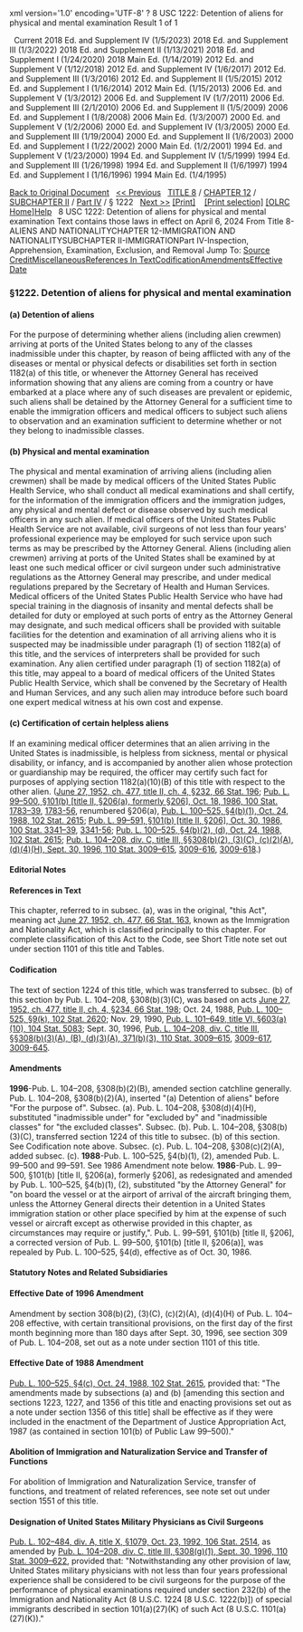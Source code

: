 xml version='1.0' encoding='UTF-8' ?
8 USC 1222: Detention of aliens for physical and mental examination
 Result 1 of 1
 
  
  Current
2018 Ed. and Supplement IV (1/5/2023)
2018 Ed. and Supplement III (1/3/2022)
2018 Ed. and Supplement II (1/13/2021)
2018 Ed. and Supplement I (1/24/2020)
2018 Main Ed. (1/14/2019)
2012 Ed. and Supplement V (1/12/2018)
2012 Ed. and Supplement IV (1/6/2017)
2012 Ed. and Supplement III (1/3/2016)
2012 Ed. and Supplement II (1/5/2015)
2012 Ed. and Supplement I (1/16/2014)
2012 Main Ed. (1/15/2013)
2006 Ed. and Supplement V (1/3/2012)
2006 Ed. and Supplement IV (1/7/2011)
2006 Ed. and Supplement III (2/1/2010)
2006 Ed. and Supplement II (1/5/2009)
2006 Ed. and Supplement I (1/8/2008)
2006 Main Ed. (1/3/2007)
2000 Ed. and Supplement V (1/2/2006)
2000 Ed. and Supplement IV (1/3/2005)
2000 Ed. and Supplement III (1/19/2004)
2000 Ed. and Supplement II (1/6/2003)
2000 Ed. and Supplement I (1/22/2002)
2000 Main Ed. (1/2/2001)
1994 Ed. and Supplement V (1/23/2000)
1994 Ed. and Supplement IV (1/5/1999)
1994 Ed. and Supplement III (1/26/1998)
1994 Ed. and Supplement II (1/6/1997)
1994 Ed. and Supplement I (1/16/1996)
1994 Main Ed. (1/4/1995)
  
 
  
[Back to Original Document](/view.xhtml;jsessionid=6E5E23621922C8D3985B8E9B8D6C6253)
 
[<< Previous](#)
  
 [TITLE 8](/view.xhtml;jsessionid=6E5E23621922C8D3985B8E9B8D6C6253?req=granuleid%3AUSC-prelim-title8&saved=%7CZ3JhbnVsZWlkOlVTQy1wcmVsaW0tdGl0bGU4LXNlY3Rpb24xMjIy%7C%7C%7C0%7Cfalse%7Cprelim&edition=prelim) / [CHAPTER 12](/view.xhtml;jsessionid=6E5E23621922C8D3985B8E9B8D6C6253?req=granuleid%3AUSC-prelim-title8-chapter12&saved=%7CZ3JhbnVsZWlkOlVTQy1wcmVsaW0tdGl0bGU4LXNlY3Rpb24xMjIy%7C%7C%7C0%7Cfalse%7Cprelim&edition=prelim) / [SUBCHAPTER II](/view.xhtml;jsessionid=6E5E23621922C8D3985B8E9B8D6C6253?req=granuleid%3AUSC-prelim-title8-chapter12-subchapter2&saved=%7CZ3JhbnVsZWlkOlVTQy1wcmVsaW0tdGl0bGU4LXNlY3Rpb24xMjIy%7C%7C%7C0%7Cfalse%7Cprelim&edition=prelim) / [Part IV](/view.xhtml;jsessionid=6E5E23621922C8D3985B8E9B8D6C6253?req=granuleid%3AUSC-prelim-title8-chapter12-subchapter2-part4&saved=%7CZ3JhbnVsZWlkOlVTQy1wcmVsaW0tdGl0bGU4LXNlY3Rpb24xMjIy%7C%7C%7C0%7Cfalse%7Cprelim&edition=prelim) / § 1222
  
 [Next >>](#)
[[Print]](#)
   
 [[Print selection]](#)
[[OLRC Home]](/browse.xhtml;jsessionid=6E5E23621922C8D3985B8E9B8D6C6253)[Help](/navHelp.xhtml;jsessionid=6E5E23621922C8D3985B8E9B8D6C6253)
 
8 USC 1222: Detention of aliens for physical and mental examination
Text contains those laws in effect on April 6, 2024
From Title 8-ALIENS AND NATIONALITYCHAPTER 12-IMMIGRATION AND NATIONALITYSUBCHAPTER II-IMMIGRATIONPart IV-Inspection, Apprehension, Examination, Exclusion, and Removal
Jump To: [Source Credit](#sourcecredit)[Miscellaneous](#miscellaneous-note)[References In Text](#referenceintext-note)[Codification](#codification-note)[Amendments](#amendment-note)[Effective Date](#effectivedate-amendment-note)
### §1222. Detention of aliens for physical and mental examination
#### (a) Detention of aliens
For the purpose of determining whether aliens (including alien crewmen) arriving at ports of the United States belong to any of the classes inadmissible under this chapter, by reason of being afflicted with any of the diseases or mental or physical defects or disabilities set forth in section 1182(a) of this title, or whenever the Attorney General has received information showing that any aliens are coming from a country or have embarked at a place where any of such diseases are prevalent or epidemic, such aliens shall be detained by the Attorney General for a sufficient time to enable the immigration officers and medical officers to subject such aliens to observation and an examination sufficient to determine whether or not they belong to inadmissible classes.
#### (b) Physical and mental examination
The physical and mental examination of arriving aliens (including alien crewmen) shall be made by medical officers of the United States Public Health Service, who shall conduct all medical examinations and shall certify, for the information of the immigration officers and the immigration judges, any physical and mental defect or disease observed by such medical officers in any such alien. If medical officers of the United States Public Health Service are not available, civil surgeons of not less than four years' professional experience may be employed for such service upon such terms as may be prescribed by the Attorney General. Aliens (including alien crewmen) arriving at ports of the United States shall be examined by at least one such medical officer or civil surgeon under such administrative regulations as the Attorney General may prescribe, and under medical regulations prepared by the Secretary of Health and Human Services. Medical officers of the United States Public Health Service who have had special training in the diagnosis of insanity and mental defects shall be detailed for duty or employed at such ports of entry as the Attorney General may designate, and such medical officers shall be provided with suitable facilities for the detention and examination of all arriving aliens who it is suspected may be inadmissible under paragraph (1) of section 1182(a) of this title, and the services of interpreters shall be provided for such examination. Any alien certified under paragraph (1) of section 1182(a) of this title, may appeal to a board of medical officers of the United States Public Health Service, which shall be convened by the Secretary of Health and Human Services, and any such alien may introduce before such board one expert medical witness at his own cost and expense.
#### (c) Certification of certain helpless aliens
If an examining medical officer determines that an alien arriving in the United States is inadmissible, is helpless from sickness, mental or physical disability, or infancy, and is accompanied by another alien whose protection or guardianship may be required, the officer may certify such fact for purposes of applying section 1182(a)(10)(B) of this title with respect to the other alien.
([June 27, 1952, ch. 477, title II, ch. 4, §232, 66 Stat. 196](/statviewer.htm?volume=66&page=196); [Pub. L. 99–500, §101(b) [title II, §206(a), formerly §206], Oct. 18, 1986, 100 Stat. 1783–39](/statviewer.htm?volume=100&page=1783-39), [1783-56](/statviewer.htm?volume=100&page=1783-56), renumbered §206(a), [Pub. L. 100–525, §4(b)(1), Oct. 24, 1988, 102 Stat. 2615](/statviewer.htm?volume=102&page=2615); [Pub. L. 99–591, §101(b) [title II, §206], Oct. 30, 1986, 100 Stat. 3341–39](/statviewer.htm?volume=100&page=3341-39), [3341-56](/statviewer.htm?volume=100&page=3341-56); [Pub. L. 100–525, §4(b)(2), (d), Oct. 24, 1988, 102 Stat. 2615](/statviewer.htm?volume=102&page=2615); [Pub. L. 104–208, div. C, title III, §§308(b)(2), (3)(C), (c)(2)(A), (d)(4)(H), Sept. 30, 1996, 110 Stat. 3009–615](/statviewer.htm?volume=110&page=3009-615), [3009-616](/statviewer.htm?volume=110&page=3009-616), [3009-618](/statviewer.htm?volume=110&page=3009-618).)
  
#### **Editorial Notes**
#### References in Text
This chapter, referred to in subsec. (a), was in the original, "this Act", meaning act [June 27, 1952, ch. 477, 66 Stat. 163](/statviewer.htm?volume=66&page=163), known as the Immigration and Nationality Act, which is classified principally to this chapter. For complete classification of this Act to the Code, see Short Title note set out under section 1101 of this title and Tables.
#### Codification
The text of section 1224 of this title, which was transferred to subsec. (b) of this section by Pub. L. 104–208, §308(b)(3)(C), was based on acts [June 27, 1952, ch. 477, title II, ch. 4, §234, 66 Stat. 198](/statviewer.htm?volume=66&page=198); Oct. 24, 1988, [Pub. L. 100–525, §9(k), 102 Stat. 2620](/statviewer.htm?volume=102&page=2620); Nov. 29, 1990, [Pub. L. 101–649, title VI, §603(a)(10), 104 Stat. 5083](/statviewer.htm?volume=104&page=5083); Sept. 30, 1996, [Pub. L. 104–208, div. C, title III, §§308(b)(3)(A), (B), (d)(3)(A), 371(b)(3), 110 Stat. 3009–615](/statviewer.htm?volume=110&page=3009-615), [3009-617](/statviewer.htm?volume=110&page=3009-617), [3009-645](/statviewer.htm?volume=110&page=3009-645).
#### Amendments
**1996**-Pub. L. 104–208, §308(b)(2)(B), amended section catchline generally.
Pub. L. 104–208, §308(b)(2)(A), inserted "(a) Detention of aliens" before "For the purpose of".
Subsec. (a). Pub. L. 104–208, §308(d)(4)(H), substituted "inadmissible under" for "excluded by" and "inadmissible classes" for "the excluded classes".
Subsec. (b). Pub. L. 104–208, §308(b)(3)(C), transferred section 1224 of this title to subsec. (b) of this section. See Codification note above.
Subsec. (c). Pub. L. 104–208, §308(c)(2)(A), added subsec. (c).
**1988**-Pub. L. 100–525, §4(b)(1), (2), amended Pub. L. 99–500 and 99–591. See 1986 Amendment note below.
**1986**-Pub. L. 99–500, §101(b) [title II, §206(a), formerly §206], as redesignated and amended by Pub. L. 100–525, §4(b)(1), (2), substituted "by the Attorney General" for "on board the vessel or at the airport of arrival of the aircraft bringing them, unless the Attorney General directs their detention in a United States immigration station or other place specified by him at the expense of such vessel or aircraft except as otherwise provided in this chapter, as circumstances may require or justify,".
Pub. L. 99–591, §101(b) [title II, §206], a corrected version of Pub. L. 99–500, §101(b) [title II, §206(a)], was repealed by Pub. L. 100–525, §4(d), effective as of Oct. 30, 1986.
  
#### **Statutory Notes and Related Subsidiaries**
#### Effective Date of 1996 Amendment
Amendment by section 308(b)(2), (3)(C), (c)(2)(A), (d)(4)(H) of Pub. L. 104–208 effective, with certain transitional provisions, on the first day of the first month beginning more than 180 days after Sept. 30, 1996, see section 309 of Pub. L. 104–208, set out as a note under section 1101 of this title.
#### Effective Date of 1988 Amendment
[Pub. L. 100–525, §4(c), Oct. 24, 1988, 102 Stat. 2615](/statviewer.htm?volume=102&page=2615), provided that: "The amendments made by subsections (a) and (b) [amending this section and sections 1223, 1227, and 1356 of this title and enacting provisions set out as a note under section 1356 of this title] shall be effective as if they were included in the enactment of the Department of Justice Appropriation Act, 1987 (as contained in section 101(b) of Public Law 99–500)."
#### Abolition of Immigration and Naturalization Service and Transfer of Functions
For abolition of Immigration and Naturalization Service, transfer of functions, and treatment of related references, see note set out under section 1551 of this title.
#### Designation of United States Military Physicians as Civil Surgeons
[Pub. L. 102–484, div. A, title X, §1079, Oct. 23, 1992, 106 Stat. 2514](/statviewer.htm?volume=106&page=2514), as amended by [Pub. L. 104–208, div. C, title III, §308(g)(1), Sept. 30, 1996, 110 Stat. 3009–622](/statviewer.htm?volume=110&page=3009-622), provided that: "Notwithstanding any other provision of law, United States military physicians with not less than four years professional experience shall be considered to be civil surgeons for the purpose of the performance of physical examinations required under section 232(b) of the Immigration and Nationality Act (8 U.S.C. 1224 [8 U.S.C. 1222(b)]) of special immigrants described in section 101(a)(27)(K) of such Act (8 U.S.C. 1101(a)(27)(K))."
